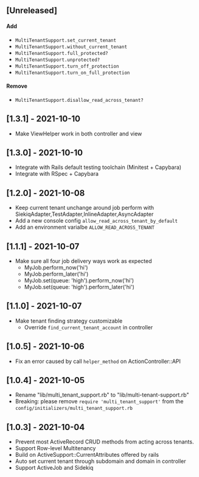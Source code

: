## [Unreleased]

#### Add

- `MultiTenantSupport.set_current_tenant`
- `MultiTenantSupport.without_current_tenant`
- `MultiTenantSupport.full_protected?`
- `MultiTenantSupport.unprotected?`
- `MultiTenantSupport.turn_off_protection`
- `MultiTenantSupport.turn_on_full_protection`

#### Remove

- `MultiTenantSupport.disallow_read_across_tenant?`

## [1.3.1] - 2021-10-10

- Make ViewHelper work in both controller and view

## [1.3.0] - 2021-10-10

- Integrate with Rails default testing toolchain (Minitest + Capybara)
- Integrate with RSpec + Capybara

## [1.2.0] - 2021-10-08

- Keep current tenant unchange around job perform with SiekiqAdapter,TestAdapter,InlineAdapter,AsyncAdapter
- Add a new console config `allow_read_across_tenant_by_default`
- Add an environment varialbe `ALLOW_READ_ACROSS_TENANT`

## [1.1.1] - 2021-10-07

- Make sure all four job delivery ways work as expected
  - MyJob.perform_now('hi')
  - MyJob.perform_later('hi')
  - MyJob.set(queue: 'high').perform_now('hi')
  - MyJob.set(queue: 'high').perform_later('hi')

## [1.1.0] - 2021-10-07

- Make tenant finding strategy customizable
  - Override `find_current_tenant_account` in controller

## [1.0.5] - 2021-10-06

- Fix an error caused by call `helper_method` on ActionController::API

## [1.0.4] - 2021-10-05

- Rename "lib/multi_tenant_support.rb" to "lib/multi-tenant-support.rb"
- Breaking: please remove `require 'multi_tenant_support'` from the `config/initializers/multi_tenant_support.rb`

## [1.0.3] - 2021-10-04

- Prevent most ActiveRecord CRUD methods from acting across tenants.
- Support Row-level Multitenancy
- Build on ActiveSupport::CurrentAttributes offered by rails
- Auto set current tenant through subdomain and domain in controller
- Support ActiveJob and Sidekiq
